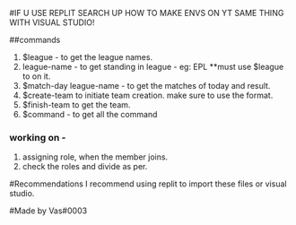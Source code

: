 #IF U USE REPLIT SEARCH UP HOW TO MAKE ENVS ON YT SAME THING WITH VISUAL STUDIO!



##commands

1. $league - to get the league names.
2. league-name - to get standing in league - eg: EPL **must use $league to on it.
3. $match-day league-name - to get the matches of  today and result.
4. $create-team to initiate team creation. make sure to use the format.
5. $finish-team to get the team.
6. $command - to get all the command

### working on -

1. assigning role, when the member joins.
2. check the roles and divide as per.

#Recommendations
I recommend using replit to import these files or visual studio.

#Made by Vas#0003
